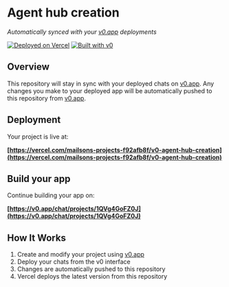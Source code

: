# Agent hub creation

*Automatically synced with your [v0.app](https://v0.app) deployments*

[![Deployed on Vercel](https://img.shields.io/badge/Deployed%20on-Vercel-black?style=for-the-badge&logo=vercel)](https://vercel.com/mailsons-projects-f92afb8f/v0-agent-hub-creation)
[![Built with v0](https://img.shields.io/badge/Built%20with-v0.app-black?style=for-the-badge)](https://v0.app/chat/projects/1QVg4GoFZ0J)

## Overview

This repository will stay in sync with your deployed chats on [v0.app](https://v0.app).
Any changes you make to your deployed app will be automatically pushed to this repository from [v0.app](https://v0.app).

## Deployment

Your project is live at:

**[https://vercel.com/mailsons-projects-f92afb8f/v0-agent-hub-creation](https://vercel.com/mailsons-projects-f92afb8f/v0-agent-hub-creation)**

## Build your app

Continue building your app on:

**[https://v0.app/chat/projects/1QVg4GoFZ0J](https://v0.app/chat/projects/1QVg4GoFZ0J)**

## How It Works

1. Create and modify your project using [v0.app](https://v0.app)
2. Deploy your chats from the v0 interface
3. Changes are automatically pushed to this repository
4. Vercel deploys the latest version from this repository
